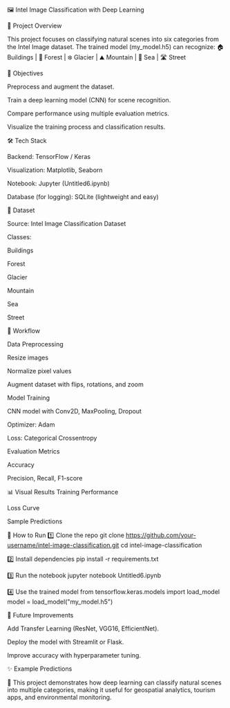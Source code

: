 🖼️ Intel Image Classification with Deep Learning

📌 Project Overview

This project focuses on classifying natural scenes into six categories from the Intel Image dataset.
The trained model (my_model.h5) can recognize:
🏠 Buildings | 🌲 Forest | ❄️ Glacier | ⛰️ Mountain | 🌊 Sea | 🛣️ Street

🎯 Objectives

Preprocess and augment the dataset.

Train a deep learning model (CNN) for scene recognition.

Compare performance using multiple evaluation metrics.

Visualize the training process and classification results.

🛠️ Tech Stack

Backend: TensorFlow / Keras

Visualization: Matplotlib, Seaborn

Notebook: Jupyter (Untitled6.ipynb)

Database (for logging): SQLite (lightweight and easy)

📂 Dataset

Source: Intel Image Classification Dataset

Classes:

Buildings

Forest

Glacier

Mountain

Sea

Street

🔄 Workflow

Data Preprocessing

Resize images

Normalize pixel values

Augment dataset with flips, rotations, and zoom

Model Training

CNN model with Conv2D, MaxPooling, Dropout

Optimizer: Adam

Loss: Categorical Crossentropy

Evaluation Metrics

Accuracy

Precision, Recall, F1-score


📊 Visual Results
Training Performance

Loss Curve

Sample Predictions

🚀 How to Run
1️⃣ Clone the repo
git clone https://github.com/your-username/intel-image-classification.git
cd intel-image-classification

2️⃣ Install dependencies
pip install -r requirements.txt

3️⃣ Run the notebook
jupyter notebook Untitled6.ipynb

4️⃣ Use the trained model
from tensorflow.keras.models import load_model
model = load_model("my_model.h5")

📌 Future Improvements

Add Transfer Learning (ResNet, VGG16, EfficientNet).

Deploy the model with Streamlit or Flask.

Improve accuracy with hyperparameter tuning.

✨ Example Predictions

🌟 This project demonstrates how deep learning can classify natural scenes into multiple categories, making it useful for geospatial analytics, tourism apps, and environmental monitoring.
